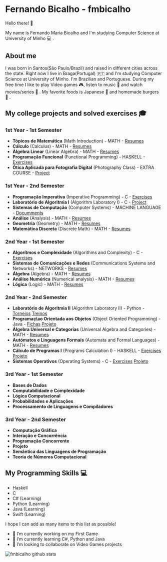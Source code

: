 # Fernando Bicalho - fmbicalho

Hello there! 👋

My name is Fernando Maria Bicalho and I'm studying Computer Science at University of Minho 💻 . 

## About me

I was born in Santos(São Paulo/Brazil) and raised in different cities across the state. Right now I live in Braga(Portugal) 🇵🇹 and I'm studying Computer Science at University of Minho. I'm Brazilian and Portuguese. During my free time I like to play Video games 🎮, listen to music 🎵 and watch movies/series 🍿 . My favorite foods is Japanese 🍣  and homemade burgers 🍔 .


## My college projects and solved exercises 🎓

### 1st Year - 1st Semester

- **Tópicos de Matemática** (Math Introduction) - MATH - [Resumes](https://github.com/fmbicalho/TOPICOS-DE-MATEMATICA)
- **Cálculo** (Calculus) - MATH - [Resumes](https://github.com/fmbicalho/CALCULO)
- **Álgebra Linear** (Linear Algebra) - MATH - [Resumes]()
- **Programação Funcional** (Functional Programming) - HASKELL - [Exercises](https://github.com/fmbicalho/PROGRAMACAO-FUNCIONAL)
- **Ótica Aplicada para Fotografia Digital** (Photography Class) - EXTRA COURSE - [Project]()


### 1st Year - 2nd Semester

- **Programação Imperativa** (Imperative Programming) - C - [Exercises](https://github.com/fmbicalho/PROGRAMACAO-IMPERATIVA)
- **Laboratório de Algoritmia I** (Algorithm Laboratory I) - C - [Project](https://github.com/fmbicalho/LABORATORIO-ALGORITMIA)
- **Sistemas de Computação** (Computer Systems) - MACHINE LANGUAGE - [Documments](https://github.com/fmbicalho/SISTEMAS-COMPUTACAO)
- **Análise** (Analysis) - MATH - [Resumes]()
- **Geometria** (Geometry) - MATH - [Resumes]()
- **Matemática Discreta** (Discrete Math) - MATH - [Resumes]()


### 2nd Year - 1st Semester

- **Algorítmos e Complexidade** (Algorithms and Complexity) - C - [Exercises](https://github.com/fmbicalho/ALGORITMOS-E-COPLEXIDADE)
- **Sistemas de Comunicações e Redes** (Communications Systems and Networks) - NETWORKS - [Resumes]()
- **Álgebra** (Algebra) - MATH - [Resumes]()
- **Análise Numérica** (Numerical analysis) - MATH - [Resumes]()
- **Lógica** (Logic) - MATH - [Resumes]()

### 2nd Year - 2nd Semester

- **Laboratório de Algoritmia II** (Algorithm Laboratory II) - Python - [Torneios](https://github.com/fmbicalho/LABORATORIO-ALGORITMIA-II)
                                                                        [Treinos](https://github.com/fmbicalho/LABORATORIO-ALGORITMIA-II)
- **Programaç\ao Orientada aos Objetos** (Object Oriented Programming) - Java - [Fichas](https://github.com/fmbicalho/PROGRAMACAO-ORIENTADA-OBJETO)
                                                                                [Projeto](https://github.com/fmbicalho/PROGRAMACAO-ORIENTADA-OBJETO)
- **Álgebra Universal e Categorias** (Universal Algebra and Categories) - MATH - [Resumes]()
- **Autómatos e Linguagens Formais** (Automata and Formal Languages) - MATH - [Resumes]()
- **Cálculo de Programas I** (Programs Calculation I) - HASKELL - [Exercises]()
                                                                  [Projeto]()
- **Sistemas Operativos** (Operating Systems) - C - [Exercises]()
                                                    [Projeto]()

### 3rd Year - 1st Semester

- **Bases de Dados**
- **Computabilidade e Complexidade**
- **Lógica Computacional**
- **Probabilidades e Aplicações**
- **Processamento de Linguagens e Compiladores**

### 3rd Year - 2nd Semester

- **Computação Gráfica**
- **Interação e Concorrência**
- **Programação Concorrente**
- **Projeto**
- **Semântica das Linguagens de Programação**
- **Teoria de Números Computacional**

## My Programming Skills 💻

- Haskell
- C
- C# (Learning)
- Python (Learning)
- Java (Learning)
- Swift (Learning)

I hope I can add as many items to this list as possible!

- 🔭 I’m currently working on my First Game
- 🌱 I’m currently learning C#, Python and Java
- 👯 I’m looking to collaborate on Video Games projects


![fmbicalho github stats](https://github-readme-stats.vercel.app/api?username=fmbicalho)
